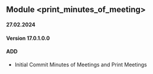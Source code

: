## Module <print_minutes_of_meeting>

#### 27.02.2024
#### Version 17.0.1.0.0
#### ADD
- Initial Commit Minutes of Meetings and Print Meetings
